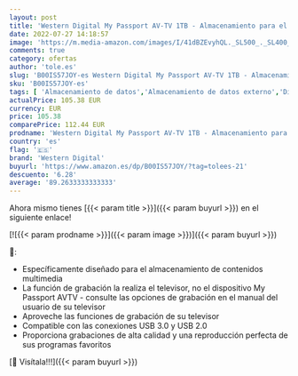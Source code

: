 ```yaml
---
layout: post
title: 'Western Digital My Passport AV-TV 1TB - Almacenamiento para el televisor  1000 GB  USB 2.0  USB 3.0  2.5"  Alámbrico  5000 Mbit/s   Color Negro'
date: 2022-07-27 14:18:57
image: 'https://m.media-amazon.com/images/I/41dBZEvyhQL._SL500_._SL400_.jpg'
comments: true
category: ofertas
author: 'tole.es'
slug: 'B00IS57JOY-es Western Digital My Passport AV-TV 1TB - Almacenamiento...'
sku: 'B00IS57JOY-es'
tags: [ 'Almacenamiento de datos','Almacenamiento de datos externo','Discos duros externos','Informática','televisor','western digital','🇪🇸', ]
actualPrice: 105.38 EUR
currency: EUR
price: 105.38
comparePrice: 112.44 EUR
prodname: 'Western Digital My Passport AV-TV 1TB - Almacenamiento para el televisor  1000 GB  USB 2.0  USB 3.0  2.5"  Alámbrico  5000 Mbit/s   Color Negro'
country: 'es'
flag: '🇪🇸'
brand: 'Western Digital'
buyurl: 'https://www.amazon.es/dp/B00IS57JOY/?tag=tolees-21'
descuento: '6.28'
average: '89.2633333333333'
---
```


Ahora mismo tienes [{{< param title >}}]({{< param buyurl >}}) en el siguiente enlace!

[![{{< param prodname >}}]({{< param image >}})]({{< param buyurl >}})

🔎:

- Específicamente diseñado para el almacenamiento de contenidos multimedia
- La función de grabación la realiza el televisor, no el dispositivo My Passport AVTV - consulte las opciones de grabación en el manual del usuario de su televisor
- Aproveche las funciones de grabación de su televisor
- Compatible con las conexiones USB 3.0 y USB 2.0
- Proporciona grabaciones de alta calidad y una reproducción perfecta de sus programas favoritos

[🛒 Visítala!!!]({{< param buyurl >}})
